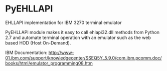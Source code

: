 # PyEHLLAPI
EHLLAPI implementation for IBM 3270 terminal emulator

PyEHLLAPI module makes it easy to call ehlapi32.dll methods from Python 2.7 and automate terminal operation with an emulator such as the web based HOD (Host On-Demand).

IBM Documentation: http://www-01.ibm.com/support/knowledgecenter/SSEQ5Y_5.9.0/com.ibm.pcomm.doc/books/html/emulator_programming08.htm
